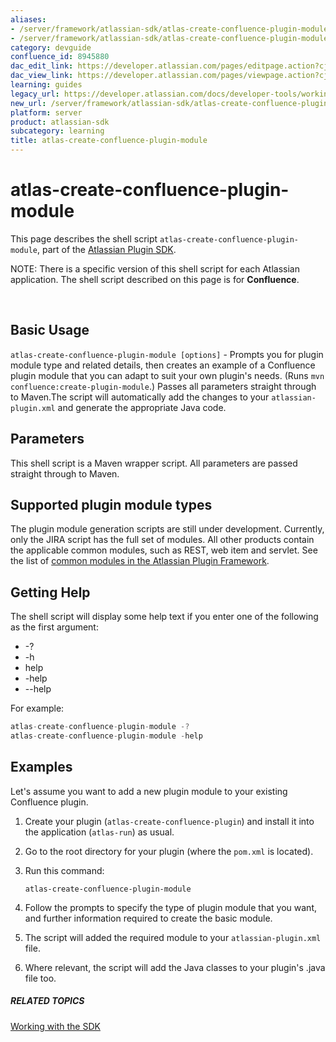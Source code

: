 ```yaml
---
aliases:
- /server/framework/atlassian-sdk/atlas-create-confluence-plugin-module-8945880.html
- /server/framework/atlassian-sdk/atlas-create-confluence-plugin-module-8945880.md
category: devguide
confluence_id: 8945880
dac_edit_link: https://developer.atlassian.com/pages/editpage.action?cjm=wozere&pageId=8945880
dac_view_link: https://developer.atlassian.com/pages/viewpage.action?cjm=wozere&pageId=8945880
learning: guides
legacy_url: https://developer.atlassian.com/docs/developer-tools/working-with-the-sdk/command-reference/atlas-create-confluence-plugin-module
new_url: /server/framework/atlassian-sdk/atlas-create-confluence-plugin-module
platform: server
product: atlassian-sdk
subcategory: learning
title: atlas-create-confluence-plugin-module
---
```

# atlas-create-confluence-plugin-module

This page describes the shell script `atlas-create-confluence-plugin-module`, part of the [Atlassian Plugin SDK](/server/framework/atlassian-sdk/working-with-the-sdk).

NOTE: There is a specific version of this shell script for each Atlassian application. The shell script described on this page is for **Confluence**.

 

## Basic Usage

`atlas-create-confluence-plugin-module [options]` - Prompts you for plugin module type and related details, then creates an example of a Confluence plugin module that you can adapt to suit your own plugin's needs. (Runs `mvn confluence:create-plugin-module`.) Passes all parameters straight through to Maven.The script will automatically add the changes to your `atlassian-plugin.xml` and generate the appropriate Java code.

## Parameters

This shell script is a Maven wrapper script. All parameters are passed straight through to Maven.

## Supported plugin module types

The plugin module generation scripts are still under development. Currently, only the JIRA script has the full set of modules. All other products contain the applicable common modules, such as REST, web item and servlet. See the list of [common modules in the Atlassian Plugin Framework](/server/framework/atlassian-sdk/plugin-modules).

## Getting Help

The shell script will display some help text if you enter one of the following as the first argument:

-   -?
-   -h
-   help
-   -help
-   --help

For example:

``` javascript
atlas-create-confluence-plugin-module -?
atlas-create-confluence-plugin-module -help
```

## Examples

Let's assume you want to add a new plugin module to your existing Confluence plugin.

1.  Create your plugin (`atlas-create-confluence-plugin`) and install it into the application (`atlas-run`) as usual.
2.  Go to the root directory for your plugin (where the `pom.xml` is located).
3.  Run this command:

        atlas-create-confluence-plugin-module

4.  Follow the prompts to specify the type of plugin module that you want, and further information required to create the basic module.
5.  The script will added the required module to your `atlassian-plugin.xml` file.
6.  Where relevant, the script will add the Java classes to your plugin's .java file too.

##### RELATED TOPICS

[Working with the SDK](/server/framework/atlassian-sdk/working-with-the-sdk)











































































































































































